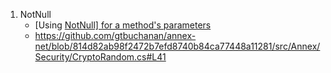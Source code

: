 1. NotNull
   - [Using [NotNull\] for a method's parameters](https://stackoverflow.com/questions/32806369/using-notnull-for-a-methods-parameters)
   - https://github.com/gtbuchanan/annex-net/blob/814d82ab98f2472b7efd8740b84ca77448a11281/src/Annex/Security/CryptoRandom.cs#L41